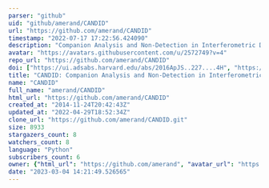 ```yaml
---
parser: "github"
uid: "github/amerand/CANDID"
url: "https://github.com/amerand/CANDID"
timestamp: "2022-07-17 17:22:56.424090"
description: "Companion Analysis and Non-Detection in Interferometric Data"
avatar: "https://avatars.githubusercontent.com/u/2572749?v=4"
repo_url: "https://github.com/amerand/CANDID"
doi: ["https://ui.adsabs.harvard.edu/abs/2016ApJS..227....4H", "https://ui.adsabs.harvard.edu/abs/2015A%26A...579A..68G", "https://ui.adsabs.harvard.edu/abs/2015ascl.soft05030G/abstract"]
title: "CANDID: Companion Analysis and Non-Detection in Interferometric Data"
name: "CANDID"
full_name: "amerand/CANDID"
html_url: "https://github.com/amerand/CANDID"
created_at: "2014-11-24T20:42:43Z"
updated_at: "2022-04-29T18:52:34Z"
clone_url: "https://github.com/amerand/CANDID.git"
size: 8933
stargazers_count: 8
watchers_count: 8
language: "Python"
subscribers_count: 6
owner: {"html_url": "https://github.com/amerand", "avatar_url": "https://avatars.githubusercontent.com/u/2572749?v=4", "login": "amerand", "type": "User"}
date: "2023-03-04 14:21:49.526565"
---
```

